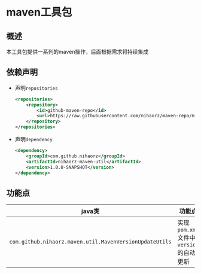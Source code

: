 # maven工具包
## 概述
本工具包提供一系列的maven操作，后面根据需求将持续集成
## 依赖声明

- 声明`repositories`

  ```xml
  <repositories>
      <repository>
          <id>github-maven-repo</id>
          <url>https://raw.githubusercontent.com/nihaorz/maven-repo/master/repository</url>
      </repository>
  </repositories>
  ```

- 声明`dependency`

  ```xml
  <dependency>
      <groupId>com.github.nihaorz</groupId>
      <artifactId>nihaorz-maven-util</artifactId>
      <version>1.0.0-SNAPSHOT</version>
  </dependency>
  ```

## 功能点

| java类                                    | 功能点                          |
| ---------------------------------------- | ---------------------------- |
| `com.github.nihaorz.maven.util.MavenVersionUpdateUtils` | 实现`pom.xml`文件中`version`的自动更新 |

